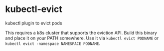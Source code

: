 # kubectl-evict
kubectl plugin to evict pods

This requires a k8s cluster that supports the eviction API.
Build this binary and place it on your PATH somewhere.
Use it via `kubectl evict PODNAME` or `kubectl evict -namespace NAMESPACE PODNAME`.
